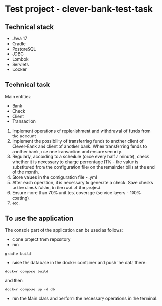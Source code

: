 # Test project - clever-bank-test-task

## Technical stack

- Java 17
- Gradle
- PostgreSQL
- JDBC
- Lombok
- Servlets
- Docker

## Technical task

Main entities:
- Bank
- Check
- Client
- Transaction

1. Implement operations of replenishment and withdrawal of funds from the account
2. Implement the possibility of transferring funds to another client of Clever-Bank and
   client of another bank. When transferring funds to another bank, use one
   transaction and ensure security.
3. Regularly, according to a schedule (once every half a minute), check whether it is necessary to charge
   percentage (1% - the value is substituted from the configuration file) on the remainder
   bills at the end of the month.
4. Store values in the configuration file - .yml
5. After each operation, it is necessary to generate a check. Save checks to the check folder, in the root of the project
6. Ensure more than 70% unit test coverage (service layers - 100%
   coating).
7. etc.

## To use the application

The console part of the application can be used as follows:
* clone project from repository
* run 
```text 
gradle build 
```
* raise the database in the docker container and push the data there: 
```text 
docker compose build 
```
and then 
```text
docker compose up -d db
```
* run the Main.class and perform the necessary operations in the terminal.
